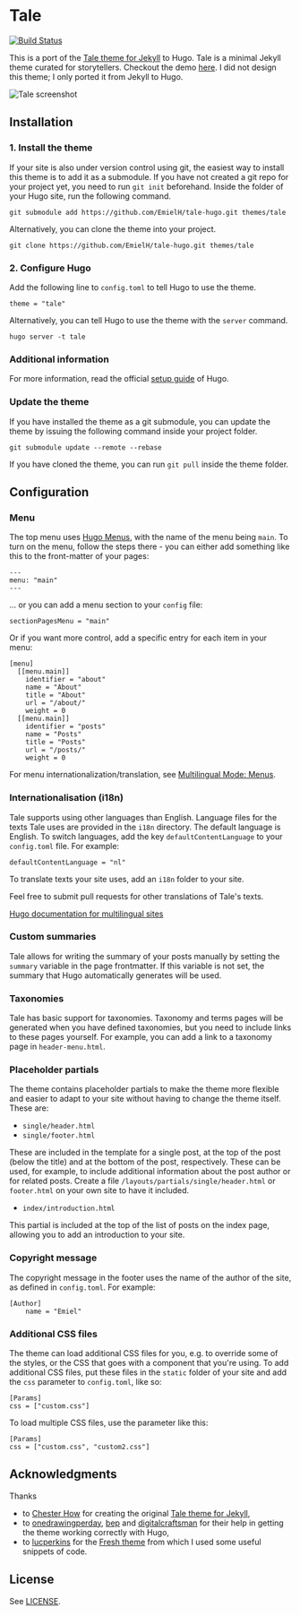 # Tale

[![Build Status](https://travis-ci.com/EmielH/tale-hugo.svg?branch=master)](https://travis-ci.com/EmielH/tale-hugo)

This is a port of the [Tale theme for Jekyll](https://github.com/chesterhow/tale) to Hugo. Tale is a minimal Jekyll theme curated for storytellers. Checkout the demo [here](https://chesterhow.github.io/tale/). I did not design this theme; I only ported it from Jekyll to Hugo.

![Tale screenshot](https://raw.githubusercontent.com/EmielH/tale-hugo/master/images/screenshot.png)

## Installation

### 1. Install the theme

If your site is also under version control using git, the easiest way to install this theme is to add it as a submodule. If you have not created a git repo for your project yet, you need to run `git init` beforehand. Inside the folder of your Hugo site, run the following command.

```
git submodule add https://github.com/EmielH/tale-hugo.git themes/tale
```

Alternatively, you can clone the theme into your project.

```
git clone https://github.com/EmielH/tale-hugo.git themes/tale
```

### 2. Configure Hugo

Add the following line to `config.toml` to tell Hugo to use the theme.

```
theme = "tale"
```

Alternatively, you can tell Hugo to use the theme with the `server` command.

```
hugo server -t tale
```

### Additional information

For more information, read the official [setup guide](https//gohugo.io/overview/installing/) of Hugo.

### Update the theme

If you have installed the theme as a git submodule, you can update the theme by issuing the following command inside your project folder.

```
git submodule update --remote --rebase
```

If you have cloned the theme, you can run `git pull` inside the theme folder.

## Configuration

### Menu

The top menu uses [Hugo Menus](https://gohugo.io/content-management/menus/), with the name of the menu being `main`. To turn on the menu, follow the steps there - you can either add something like this to the front-matter of your pages:

```
---
menu: "main"
---
```

... or you can add a menu section to your `config` file:

```
sectionPagesMenu = "main"
```

Or if you want more control, add a specific entry for each item in your menu:

```
[menu]
  [[menu.main]]
    identifier = "about"
    name = "About"
    title = "About"
    url = "/about/"
    weight = 0
  [[menu.main]]
    identifier = "posts"
    name = "Posts"
    title = "Posts"
    url = "/posts/"
    weight = 0
```

For menu internationalization/translation, see [Multilingual Mode: Menus](https://gohugo.io/content-management/multilingual/#menus).

### Internationalisation (i18n)

Tale supports using other languages than English. Language files for the texts Tale uses are provided in the `i18n` directory. The default language is English. To switch languages, add the key `defaultContentLanguage` to your `config.toml` file. For example:

```
defaultContentLanguage = "nl"
```

To translate texts your site uses, add an `i18n` folder to your site.

Feel free to submit pull requests for other translations of Tale's texts.

[Hugo documentation for multilingual sites](//gohugo.io/content-management/multilingual/)

### Custom summaries

Tale allows for writing the summary of your posts manually by setting the `summary` variable in the page frontmatter. If this variable is not set, the summary that Hugo automatically generates will be used.

### Taxonomies

Tale has basic support for taxonomies. Taxonomy and terms pages will be generated when you have defined taxonomies, but you need to include links to these pages yourself. For example, you can add a link to a taxonomy page in `header-menu.html`.

### Placeholder partials

The theme contains placeholder partials to make the theme more flexible and easier to adapt to your site without having to change the theme itself. These are:

- `single/header.html`
- `single/footer.html`

These are included in the template for a single post, at the top of the post (below the title) and at the bottom of the post, respectively. These can be used, for example, to include additional information about the post author or for related posts. Create a file `/layouts/partials/single/header.html` or `footer.html` on your own site to have it included.

- `index/introduction.html`

This partial is included at the top of the list of posts on the index page, allowing you to add an introduction to your site.

### Copyright message

The copyright message in the footer uses the name of the author of the site, as defined in `config.toml`. For example:

```
[Author]
    name = "Emiel"
```

### Additional CSS files

The theme can load additional CSS files for you, e.g. to override some of the styles, or the CSS that goes with a component that you're using. To add additional CSS files, put these files in the `static` folder of your site and add the `css` parameter to `config.toml`, like so:

```
[Params]
css = ["custom.css"]
```

To load multiple CSS files, use the parameter like this:

```
[Params]
css = ["custom.css", "custom2.css"]
```

## Acknowledgments

Thanks

- to [Chester How](//github.com/chesterhow) for creating the original [Tale theme for Jekyll](https://chesterhow.github.io/tale/),
- to [onedrawingperday](//github.com/onedrawingperday), [bep](//github.com/bep) and [digitalcraftsman](//github.com/digitalcraftsman) for their help in getting the theme working correctly with Hugo,
- to [lucperkins](https://github.com/lucperkins) for the [Fresh theme](https://github.com/lucperkins/hugo-fresh) from which I used some useful snippets of code.

## License
See [LICENSE](https://github.com/EmielH/tale-hugo/blob/master/LICENSE).
